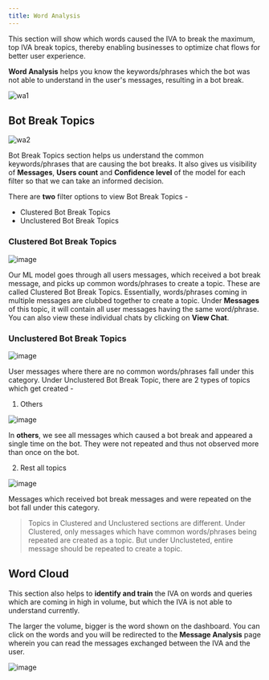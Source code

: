 ```yaml
---
title: Word Analysis
---
```


This section will show which words caused the IVA to break the maximum, top IVA break topics, thereby enabling businesses to optimize chat flows for better user experience.

**Word Analysis** helps you know the keywords/phrases which the bot was not able to understand in the user's messages, resulting in a bot break. 

![wa1](https://user-images.githubusercontent.com/75118325/111724721-c2810880-888b-11eb-9717-c6d41aa0ba99.png)

## Bot Break Topics

![wa2](https://user-images.githubusercontent.com/75118325/111725087-6cf92b80-888c-11eb-978b-542922b0f7ec.png)

Bot Break Topics section helps us understand the common keywords/phrases that are causing the bot breaks. It also gives us visibility of **Messages**, **Users count** and **Confidence level** of the model for each filter so that we can take an informed decision.

There are **two** filter options to view Bot Break Topics - 
* Clustered Bot Break Topics
* Unclustered Bot Break Topics

### Clustered Bot Break Topics

![image](https://user-images.githubusercontent.com/75118325/114655662-481c9a80-9d0a-11eb-9094-48ef2e6f999f.png)

Our ML model goes through all users messages, which received a bot break message, and picks up common words/phrases to create a topic. These are called Clustered Bot Break Topics. Essentially, words/phrases coming in multiple messages are clubbed together to create a topic. Under **Messages** of this topic, it will contain all user messages having the same word/phrase. You can also view these individual chats by clicking on **View Chat**.

### Unclustered Bot Break Topics

![image](https://user-images.githubusercontent.com/75118325/114660250-9afa5000-9d12-11eb-8b66-7d883f5a98c1.png)

User messages where there are no common words/phrases fall under this category. Under Unclustered Bot Break Topic, there are 2 types of topics which get created - 

1. Others

![image](https://user-images.githubusercontent.com/75118325/114660294-af3e4d00-9d12-11eb-8a19-e6222fbabe5e.png)

In **others**, we see all messages which caused a bot break and appeared a single time on the bot. They were not repeated and thus not observed more than once on the bot.

2. Rest all topics

![image](https://user-images.githubusercontent.com/75118325/114660360-d09f3900-9d12-11eb-9886-e3625e9eb019.png)

Messages which received bot break messages and were repeated on the bot fall under this category.

> Topics in Clustered and Unclustered sections are different. Under Clustered, only messages which have common words/phrases being repeated are created as a topic. But under Unclusteted, entire message should be repeated to create a topic.

## Word Cloud

This section also helps to **identify and train** the IVA on words and queries which are coming in high in volume, but which the IVA is not able to understand currently.

The larger the volume, bigger is the word shown on the dashboard. You can click on the words and you will be redirected to the **Message Analysis** page wherein you can read the messages exchanged between the IVA and the user.

![image](https://user-images.githubusercontent.com/75118325/111904161-61b02680-8a6b-11eb-8a0c-d0f22a6cd811.png)
